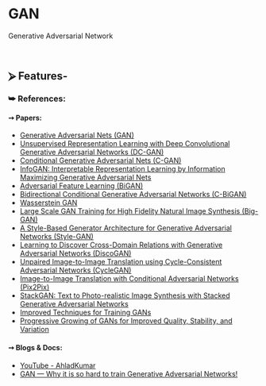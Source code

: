 # GAN
Generative Adversarial Network

<br/>

## ⮚ Features-
### ⮩ References:
#### ➙ Papers:
* [Generative Adversarial Nets (GAN)](https://arxiv.org/pdf/1406.2661.pdf)
* [Unsupervised Representation Learning with Deep Convolutional Generative Adversarial Networks (DC-GAN)](https://arxiv.org/pdf/1511.06434.pdf)
* [Conditional Generative Adversarial Nets (C-GAN)](https://arxiv.org/pdf/1411.1784.pdf)
* [InfoGAN: Interpretable Representation Learning by Information Maximizing Generative Adversarial Nets](https://arxiv.org/pdf/1606.03657.pdf)
* [Adversarial Feature Learning (BiGAN)](https://arxiv.org/pdf/1605.09782.pdf)
* [Bidirectional Conditional Generative Adversarial Networks (C-BiGAN)](https://arxiv.org/pdf/1711.07461.pdf)
* [Wasserstein GAN](https://arxiv.org/pdf/1701.07875.pdf)
* [Large Scale GAN Training for High Fidelity Natural Image Synthesis (Big-GAN)](https://arxiv.org/pdf/1809.11096.pdf)
* [A Style-Based Generator Architecture for Generative Adversarial Networks (Style-GAN)](https://arxiv.org/pdf/1812.04948.pdf)
* [Learning to Discover Cross-Domain Relations with Generative Adversarial Networks (DiscoGAN)](https://arxiv.org/pdf/1703.05192.pdf)
* [Unpaired Image-to-Image Translation using Cycle-Consistent Adversarial Networks (CycleGAN)](https://arxiv.org/pdf/1703.10593.pdf)
* [Image-to-Image Translation with Conditional Adversarial Networks (Pix2Pix)](https://arxiv.org/pdf/1611.07004.pdf)
* [StackGAN: Text to Photo-realistic Image Synthesis with Stacked Generative Adversarial Networks](https://arxiv.org/pdf/1612.03242.pdf)
* [Improved Techniques for Training GANs](https://arxiv.org/pdf/1606.03498.pdf)
* [Progressive Growing of GANs for Improved Quality, Stability, and Variation](https://arxiv.org/pdf/1710.10196.pdf)

#### ➙ Blogs & Docs:
* [YouTube - AhladKumar](https://www.youtube.com/c/AhladKumar/playlists)
* [GAN — Why it is so hard to train Generative Adversarial Networks!](https://medium.com/@jonathan_hui/gan-why-it-is-so-hard-to-train-generative-advisory-networks-819a86b3750b)